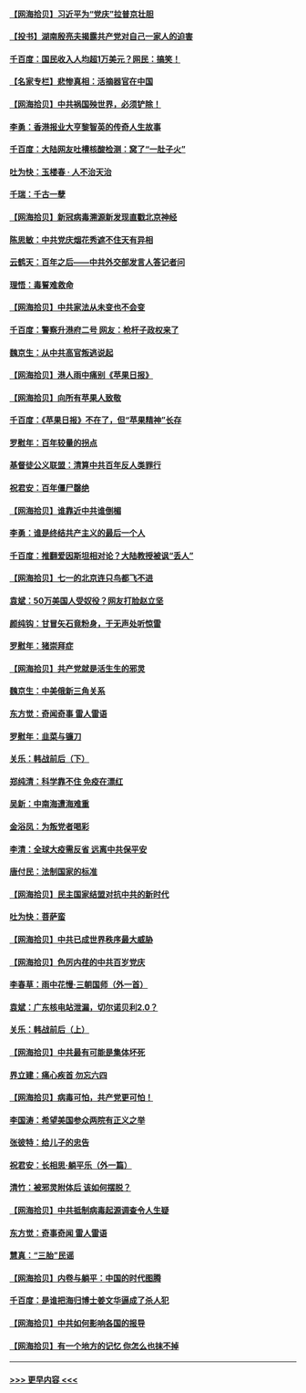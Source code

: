 #### [【网海拾贝】习近平为“党庆”拉普京壮胆](../pages/nsc993/n13057781.md?t=07010801) 
#### [【投书】湖南殷亮夫揭露共产党对自己一家人的迫害](../pages/nsc993/n13057744.md?t=07010801) 
#### [千百度：国民收入人均超1万美元？网民：搞笑！](../pages/nsc993/n13057692.md?t=07010801) 
#### [【名家专栏】悲惨真相：活摘器官在中国](../pages/nsc993/n13056611.md?t=07010801) 
#### [【网海拾贝】中共祸国殃世界，必须铲除！](../pages/nsc993/n13056011.md?t=07010801) 
#### [李勇：香港报业大亨黎智英的传奇人生故事](../pages/nsc993/n13055258.md?t=07010801) 
#### [千百度：大陆网友吐槽核酸检测：窝了“一肚子火”](../pages/nsc993/n13055194.md?t=07010801) 
#### [吐为快：玉楼春 · 人不治天治](../pages/nsc993/n13054028.md?t=07010801) 
#### [千瑞：千古一孽](../pages/nsc993/n13054016.md?t=07010801) 
#### [【网海拾贝】新冠病毒溯源新发现直戳北京神经](../pages/nsc993/n13052425.md?t=07010801) 
#### [陈思敏：中共党庆烟花秀遮不住天有异相](../pages/nsc993/n13052020.md?t=07010801) 
#### [云鹤天：百年之后——中共外交部发言人答记者问](../pages/nsc993/n13051604.md?t=07010801) 
#### [理悟：毒誓难救命](../pages/nsc993/n13051601.md?t=07010801) 
#### [【网海拾贝】中共家法从未变也不会变](../pages/nsc993/n13050366.md?t=07010801) 
#### [千百度：警察升港府二号 网友：枪杆子政权来了](../pages/nsc993/n13050261.md?t=07010801) 
#### [魏京生：从中共高官叛逃说起](../pages/nsc993/n13048997.md?t=07010801) 
#### [【网海拾贝】港人雨中痛别《苹果日报》](../pages/nsc993/n13048941.md?t=07010801) 
#### [【网海拾贝】向所有苹果人致敬](../pages/nsc993/n13046795.md?t=07010801) 
#### [千百度：《苹果日报》不在了，但“苹果精神”长存](../pages/nsc993/n13046703.md?t=07010801) 
#### [罗慰年：百年较量的拐点](../pages/nsc993/n13046542.md?t=07010801) 
#### [基督徒公义联盟：清算中共百年反人类罪行](../pages/nsc993/n13046499.md?t=07010801) 
#### [祝君安：百年僵尸罄绝](../pages/nsc993/n13045595.md?t=07010801) 
#### [【网海拾贝】谁靠近中共谁倒楣](../pages/nsc993/n13044667.md?t=07010801) 
#### [李勇：谁是终结共产主义的最后一个人](../pages/nsc993/n13044397.md?t=07010801) 
#### [千百度：推翻爱因斯坦相对论？大陆教授被讽“丢人”](../pages/nsc993/n13043908.md?t=07010801) 
#### [【网海拾贝】七一的北京连只鸟都飞不进](../pages/nsc993/n13041377.md?t=07010801) 
#### [袁斌：50万美国人受奴役？网友打脸赵立坚](../pages/nsc993/n13041330.md?t=07010801) 
#### [颜纯钩：甘冒矢石竟粉身，于无声处听惊雷](../pages/nsc993/n13041140.md?t=07010801) 
#### [罗慰年：猪崇拜症](../pages/nsc993/n13041071.md?t=07010801) 
#### [【网海拾贝】共产党就是活生生的邪灵](../pages/nsc993/n13036627.md?t=07010801) 
#### [魏京生：中美俄新三角关系](../pages/nsc993/n13035986.md?t=07010801) 
#### [东方觉：奇闻奇事 雷人雷语](../pages/nsc993/n13035878.md?t=07010801) 
#### [罗慰年：韭菜与镰刀](../pages/nsc993/n13034374.md?t=07010801) 
#### [关乐：韩战前后（下）](../pages/nsc993/n13034113.md?t=07010801) 
#### [郑纯清：科学靠不住 免疫在漂红](../pages/nsc993/n13034093.md?t=07010801) 
#### [吴新：中南海遭海难重](../pages/nsc993/n13034084.md?t=07010801) 
#### [金浴凤：为叛党者喝彩](../pages/nsc993/n13034058.md?t=07010801) 
#### [李清：全球大疫需反省 远离中共保平安](../pages/nsc993/n13033784.md?t=07010801) 
#### [唐付民：法制国家的标准](../pages/nsc993/n13032944.md?t=07010801) 
#### [【网海拾贝】民主国家结盟对抗中共的新时代](../pages/nsc993/n13031717.md?t=07010801) 
#### [吐为快：菩萨蛮](../pages/nsc993/n13030033.md?t=07010801) 
#### [【网海拾贝】中共已成世界秩序最大威胁](../pages/nsc993/n13028138.md?t=07010801) 
#### [【网海拾贝】色厉内荏的中共百岁党庆](../pages/nsc993/n13025582.md?t=07010801) 
#### [李春草：雨中花慢‧三朝国师（外一首）](../pages/nsc993/n13025567.md?t=07010801) 
#### [袁斌：广东核电站泄漏，切尔诺贝利2.0？](../pages/nsc993/n13025475.md?t=07010801) 
#### [关乐：韩战前后（上）](../pages/nsc993/n13025387.md?t=07010801) 
#### [【网海拾贝】中共最有可能是集体坏死](../pages/nsc993/n13023101.md?t=07010801) 
#### [界立建：痛心疾首 勿忘六四](../pages/nsc993/n13022339.md?t=07010801) 
#### [【网海拾贝】病毒可怕，共产党更可怕！](../pages/nsc993/n13020728.md?t=07010801) 
#### [李国涛：希望美国参众两院有正义之举](../pages/nsc993/n13020674.md?t=07010801) 
#### [张彼特：给儿子的忠告](../pages/nsc993/n13018934.md?t=07010801) 
#### [祝君安：长相思‧躺平乐（外一篇）](../pages/nsc993/n13018923.md?t=07010801) 
#### [清竹：被邪灵附体后 该如何摆脱？](../pages/nsc993/n13018877.md?t=07010801) 
#### [【网海拾贝】中共抵制病毒起源调查令人生疑](../pages/nsc993/n13017785.md?t=07010801) 
#### [东方觉：奇事奇闻 雷人雷语](../pages/nsc993/n13017577.md?t=07010801) 
#### [慧真：“三胎”民谣](../pages/nsc993/n13017394.md?t=07010801) 
#### [【网海拾贝】内卷与躺平：中国的时代图腾](../pages/nsc993/n13016128.md?t=07010801) 
#### [千百度：是谁把海归博士姜文华逼成了杀人犯](../pages/nsc993/n13015218.md?t=07010801) 
#### [【网海拾贝】中共如何影响各国的报导](../pages/nsc993/n13012599.md?t=07010801) 
#### [【网海拾贝】有一个地方的记忆 你怎么也抹不掉](../pages/nsc993/n13009802.md?t=07010801) 

----
#### [ >>> 更早内容 <<< ](../indexes/nsc993-earlier.md)
